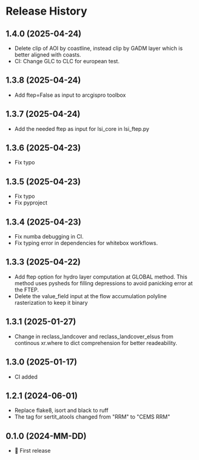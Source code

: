 # Release History


## 1.4.0 (2025-04-24)
- Delete clip of AOI by coastline, instead clip by GADM layer which is better aligned with coasts.
- CI: Change GLC to CLC for european test.

## 1.3.8 (2025-04-24)
- Add ftep=False as input to arcgispro toolbox

## 1.3.7 (2025-04-24)
- Add the needed ftep as input for lsi_core in lsi_ftep.py

## 1.3.6 (2025-04-23)
- Fix typo

## 1.3.5 (2025-04-23)
- Fix typo
- Fix pyproject

## 1.3.4 (2025-04-23)
- Fix numba debugging in CI.
- Fix typing error in dependencies for whitebox workflows.

## 1.3.3 (2025-04-22)
- Add ftep option for hydro layer computation at GLOBAL method. This method uses pysheds for filling depressions to avoid panicking error at the FTEP.
- Delete the value_field input at the flow accumulation polyline rasterization to keep it binary

## 1.3.1 (2025-01-27)
- Change in reclass_landcover and reclass_landcover_elsus from continous xr.where to dict comprehension for better readeability.

## 1.3.0 (2025-01-17)
- CI added

## 1.2.1 (2024-06-01)
- Replace flake8, isort and black to ruff
- The tag for sertit_atools changed from "RRM" to "CEMS RRM"

## 0.1.0 (2024-MM-DD)

- :rocket: First release